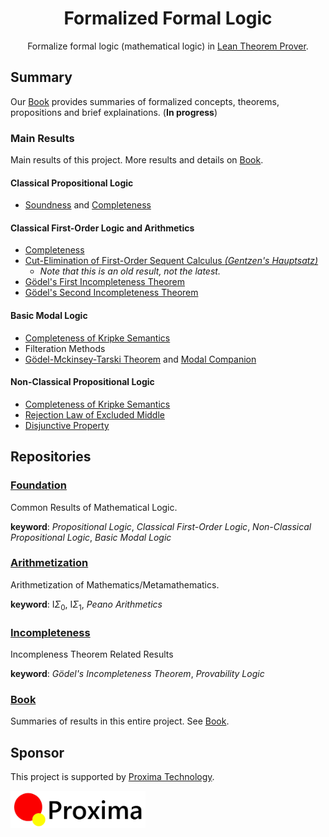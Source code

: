 <h1 align="center">Formalized Formal Logic</h1>

<p align="center">
Formalize formal logic (mathematical logic) in <a href="https://lean-lang.org">Lean Theorem Prover</a>.
</p>

## Summary

Our [Book] provides summaries of formalized concepts, theorems, propositions and brief explainations. (**In progress**)

[Book]: https://formalizedformallogic.github.io/Book

### Main Results

Main results of this project. More results and details on [Book].

#### Classical Propositional Logic

- [Soundness](https://formalizedformallogic.github.io/Foundation/docs/Logic/Propositional/Classical/Basic/Completeness.html#LO.Propositional.Classical.soundness) and [Completeness](https://formalizedformallogic.github.io/Foundation/docs/Logic/Propositional/Classical/Basic/Completeness.html#LO.Propositional.Classical.completeness)

#### Classical First-Order Logic and Arithmetics

- [Completeness][FO-Completeness]
- [Cut-Elimination of First-Order Sequent Calculus _(Gentzen's Hauptsatz)_](https://github.com/FormalizedFormalLogic/Foundation/blob/b343bbf25929a9c6877cd72437269fe859556dc6/Logic/FirstOrder/Hauptsatz.lean#L422)
  - _Note that this is an old result, not the latest._
- [Gödel's First Incompleteness Theorem][Goedel-IT1]
- [Gödel's Second Incompleteness Theorem][Goedel-IT2]

[FO-Completeness]: https://formalizedformallogic.github.io/Book/first_order/completeness.html
[Goedel-IT1]: https://formalizedformallogic.github.io/Book/first_order/goedel1.html
[Goedel-IT2]: https://formalizedformallogic.github.io/Book/first_order/goedel2.html

#### Basic Modal Logic

- [Completeness of Kripke Semantics][BML-Kripke-Completeness]
- Filteration Methods
- [Gödel-Mckinsey-Tarski Theorem][GMT-Theorem] and [Modal Companion][Modal-Companion]

[BML-Kripke-Completeness]: https://formalizedformallogic.github.io/Book/standard_modal/kripke_completeness.html
[GMT-Theorem]: https://formalizedformallogic.github.io/Book/standard_modal/modal_companion.html#g%C3%B6del-mckensey-tarski-theorem
[Modal-Companion]: https://formalizedformallogic.github.io/Book/standard_modal/modal_companion.html

#### Non-Classical Propositional Logic

- [Completeness of Kripke Semantics][NCP-Kripke-Completeness]
- [Rejection Law of Excluded Middle][Int-Reject-LEM]
- [Disjunctive Property][Int-DP]

[NCP-Kripke-Completeness]: https://formalizedformallogic.github.io/Book/superntuitionistic/kripke_completeness.html
[Int-Reject-LEM]: https://formalizedformallogic.github.io/Book/superntuitionistic/reject_lem.html
[Int-DP]: https://formalizedformallogic.github.io/Book/superntuitionistic/dp.html

## Repositories

### [Foundation](https://github.com/FormalizedFormalLogic/Foundation)

Common Results of Mathematical Logic.

**keyword**: _Propositional Logic_, _Classical First-Order Logic_, _Non-Classical Propositional Logic_, _Basic Modal Logic_

### [Arithmetization](https://github.com/FormalizedFormalLogic/Arithmetization)

Arithmetization of Mathematics/Metamathematics.

**keyword**: $\mathsf I \Sigma_0$, $\mathsf I \Sigma_1$, _Peano Arithmetics_

### [Incompleteness](https://github.com/FormalizedFormalLogic/Incompleteness)

Incompleness Theorem Related Results

**keyword**: _Gödel's Incompleteness Theorem_, _Provability Logic_

### [Book](https://github.com/FormalizedFormalLogic/Book)

Summaries of results in this entire project.
See [Book].

## Sponsor

This project is supported by [Proxima Technology].

[<img height="60" src="./proxima_technology.svg">][Proxima Technology]

[Proxima Technology]: https://proxima-ai-tech.com/
